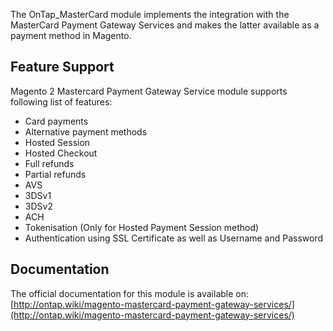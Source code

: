 The OnTap_MasterCard module implements the integration with the MasterCard Payment Gateway Services and makes the latter available as a payment method in Magento.

## Feature Support

Magento 2 Mastercard Payment Gateway Service module supports following list of features:

- Card payments
- Alternative payment methods
- Hosted Session
- Hosted Checkout
- Full refunds
- Partial refunds
- AVS
- 3DSv1
- 3DSv2
- ACH
- Tokenisation (Only for Hosted Payment Session method)
- Authentication using SSL Certificate as well as Username and Password

## Documentation

The official documentation for this module is available on: [http://ontap.wiki/magento-mastercard-payment-gateway-services/](http://ontap.wiki/magento-mastercard-payment-gateway-services/)
